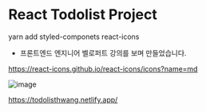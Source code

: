 # React Todolist Project

yarn add styled-componets react-icons

+ 프론트엔드 엔지니어 벨로퍼트 강의를 보며 만들었습니다.

https://react-icons.github.io/react-icons/icons?name=md

![image](https://user-images.githubusercontent.com/60596128/103473815-fba6f200-4ddf-11eb-9ab4-b623c0d40d53.png)

https://todolisthwang.netlify.app/

